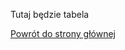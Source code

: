 <html lang="pl">
<head>
    <meta charset="UTF-8">
    <meta name="viewport" content="width=device-width, initial-scale=1.0">
</head>
<body>
    <p>Tutaj będzie tabela</p>
    <p><a href="https://kejpy.github.io/indexhtml/">Powrót do strony głównej</a></p>
</body>
</html>
